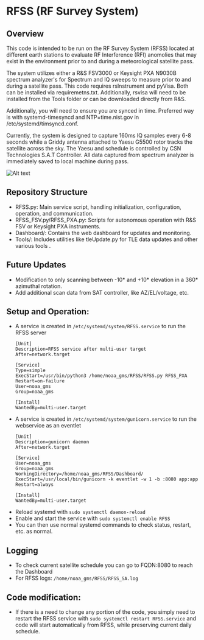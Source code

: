 # RFSS (RF Survey System)
## Overview

This code is intended to be run on the RF Survey System (RFSS) located at different earth stations to evaluate RF Interference (RFI) anomolies that may exist in the environment prior to and during a meteorological satellite pass.  

The system utilizes either a R&S FSV3000 or Keysight PXA N9030B spectrum analyzer's for Spectrum and IQ sweeps to measure prior to and during a satellite pass. This code requires rsInstrument and pyVisa. Both can be installed via requiremetns.txt.  Additionally, rsvisa will need to be installed from the Tools folder or can be downloaded directly from R&S.

Additionally, you will need to ensure you are synced in time.  Preferred way is with systemd-timesyncd and NTP=time.nist.gov in /etc/systemd/timsyncd.conf.

Currently, the system is designed to capture 160ms IQ samples every 6-8 seconds while a Griddy antenna attached to Yaesu G5500 rotor tracks the satellite across the sky.  The Yaesu and schedule is controlled by CSN Technologies S.A.T Controller.  All data captured from spectrum analyzer is immediately saved to local machine during pass.   


![Alt text](image.png) 

## Repository Structure

* RFSS.py: Main service script, handling initialization, configuration, operation, and communication.
* RFSS_FSV.py/RFSS_PXA.py: Scripts for autonomous operation with R&S FSV or Keysight PXA instruments.
* Dashboard/: Contains the web dashboard for updates and monitoring.
* Tools/: Includes utilities like tleUpdate.py for TLE data updates and other various tools
.   
## Future Updates
* Modification to only scanning between -10* and +10* elevation in a 360* azimuthal rotation.
* Add additional scan data from SAT controller, like AZ/EL/voltage, etc.

## Setup and Operation:

* A service is created in `/etc/systemd/system/RFSS.service` to run the RFSS server 
    ```
    [Unit]
    Description=RFSS service after multi-user target
    After=network.target

    [Service]
    Type=simple
    ExecStart=/usr/bin/python3 /home/noaa_gms/RFSS/RFSS.py RFSS_PXA
    Restart=on-failure
    User=noaa_gms
    Group=noaa_gms

    [Install]
    WantedBy=multi-user.target

* A service is created in `/etc/systemd/system/gunicorn.service` to run the webservice as an eventlet
    ```
    [Unit]
    Description=gunicorn daemon
    After=network.target

    [Service]
    User=noaa_gms
    Group=noaa_gms
    WorkingDirectory=/home/noaa_gms/RFSS/Dashboard/
    ExecStart=/usr/local/bin/gunicorn -k eventlet -w 1 -b :8080 app:app
    Restart=always

    [Install]
    WantedBy=multi-user.target  

* Reload systemd with `sudo systemctl daemon-reload`
* Enable and start the service with `sudo systemctl enable RFSS`
* You can then use normal systemd commands to check status, restart, etc. as normal.

## Logging

* To check current satellite schedule you can go to FQDN:8080 to reach the Dashboard
* For RFSS logs: `/home/noaa_gms/RFSS/RFSS_SA.log`

## Code modification:
* If there is a need to change any portion of the code, you simply need to restart the RFSS service with `sudo systemctl restart RFSS.service` and code will start automatically from RFSS, while preserving current daily schedule.


